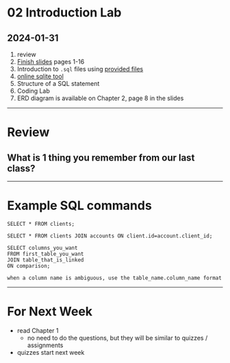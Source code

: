 # 02 Introduction Lab
## 2024-01-31

1. review
2. [Finish slides](https://www.db-book.com/slides-dir/PDF-dir/ch1.pdf) pages 1-16
3. Introduction to `.sql` files using [provided files](https://www.db-book.com/university-lab-dir/sample_tables-dir/index.html)
4. [online sqlite tool](https://www.db-book.com/university-lab-dir/sqljs.html)
5. Structure of a SQL statement
6. Coding Lab
7. ERD diagram is available on Chapter 2, page 8 in the slides

---

# Review
## What is 1 thing you remember from our last class?

---

# Example SQL commands

```
SELECT * FROM clients;

SELECT * FROM clients JOIN accounts ON client.id=account.client_id;

SELECT columns_you_want
FROM first_table_you_want
JOIN table_that_is_linked
ON comparison;

when a column name is ambiguous, use the table_name.column_name format
```

---

# For Next Week

- read Chapter 1
  - no need to do the questions, but they will be similar to quizzes / assignments
- quizzes start next week
